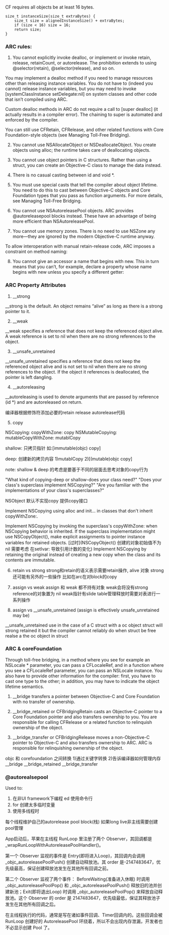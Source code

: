 

###
CF requires all objects be at least 16 bytes.
```
size_t instanceSize(size_t extraBytes) {
    size_t size = alignedInstanceSize() + extraBytes;
    if (size < 16) size = 16;
    return size;
} 

```

### ARC rules:

1. You cannot explicitly invoke dealloc, or implement or invoke retain, release, retainCount, or autorelease.
The prohibition extends to using @selector(retain), @selector(release), and so on.

You may implement a dealloc method if you need to manage resources other than releasing instance variables. You do not have to (indeed you cannot) release instance variables, but you may need to invoke [systemClassInstance setDelegate:nil] on system classes and other code that isn’t compiled using ARC.

Custom dealloc methods in ARC do not require a call to [super dealloc] (it actually results in a compiler error). The chaining to super is automated and enforced by the compiler.

You can still use CFRetain, CFRelease, and other related functions with Core Foundation-style objects (see Managing Toll-Free Bridging).

2. You cannot use NSAllocateObject or NSDeallocateObject.
You create objects using alloc; the runtime takes care of deallocating objects.

3. You cannot use object pointers in C structures.
Rather than using a struct, you can create an Objective-C class to manage the data instead.

4. There is no casual casting between id and void *.
5. You must use special casts that tell the compiler about object lifetime. You need to do this to cast between Objective-C objects and Core Foundation types that you pass as function arguments. For more details, see Managing Toll-Free Bridging.

6. You cannot use NSAutoreleasePool objects.
ARC provides @autoreleasepool blocks instead. These have an advantage of being more efficient than NSAutoreleasePool.

7. You cannot use memory zones.
There is no need to use NSZone any more—they are ignored by the modern Objective-C runtime anyway.

To allow interoperation with manual retain-release code, ARC imposes a constraint on method naming:

8. You cannot give an accessor a name that begins with new. This in turn means that you can’t, for example, declare a property whose name begins with new unless you specify a different getter:


###  ARC Property Attributes

1. __strong

__strong is the default. An object remains “alive” as long as there is a strong pointer to it.

2. __weak

__weak specifies a reference that does not keep the referenced object alive. A weak reference is set to nil when there are no strong references to the object.

3. __unsafe_unretained

__unsafe_unretained specifies a reference that does not keep the referenced object alive and is not set to nil when there are no strong references to the object. If the object it references is deallocated, the pointer is left dangling.

4. __autoreleasing

__autoreleasing is used to denote arguments that are passed by reference (id *) and are autoreleased on return.

编译器根据修饰符添加必要的retain release autorelease代码

5. copy

NSCopying: copyWithZone:  copy
NSMutableCopying: mutableCopyWithZone: mutablCopy

shallow: 只拷贝指针 如:[immutable(objc) copy]

deep: 创建新的拷贝内容 1)mutablCopy 2)[(mutable)objc copy]

note: shallow & deep 的考虑是要基于不同的层面去思考对象的copy行为

"What kind of copying-deep or shallow-does your class need?"
"Does your class's superclass implement NSCopying?"
"Are you familiar with the implementations of your class's superclasses?"

NSObject 默认不实现copy 提供copy接口

Implement NSCopying using alloc and init... in classes that don't inherit copyWithZone:.

Implement NSCopying by invoking the superclass's copyWithZone: when NSCopying behavior is inherited. If the superclass implementation might use NSCopyObject(), make explicit assignments to pointer instance variables for retained objects.
[过时](NSCopyObject() 创建的对象初始值不为nil 需要考虑 在setIvar: 导致引用计数的变化)
Implement NSCopying by retaining the original instead of creating a new copy when the class and its contents are immutable.

6. retain vs strong
strong和retain的语义表示需要retain操作, alive 对象
strong 还可能有另外的一些操作 比如在arc在对block的copy

7. assign vs weak
assign 和 weak 都不持有对象
weak会将没有strong reference的对象置为 nil
weak指针有slide table管理释放时需要对表进行一系列操作

8. assign vs __unsafe_unretained
(assign is effectively unsafe_unretained  may be)

__unsafe_unretained use in  the case of a C struct with a oc object  struct will strong retained it but  the compiler cannot reliably do when struct be free realse a the oc object in struct  


### ARC & coreFoundation
Through toll-free bridging, in a method where you see for example an NSLocale * parameter, you can pass a CFLocaleRef, and in a function where you see a CFLocaleRef parameter, you can pass an NSLocale instance. You also have to provide other information for the compiler: first, you have to cast one type to the other; in addition, you may have to indicate the object lifetime semantics.

1. __bridge transfers a pointer between Objective-C and Core Foundation with no transfer of ownership.
2. __bridge_retained or CFBridgingRetain casts an Objective-C pointer to a Core Foundation pointer and also transfers ownership to you.
You are responsible for calling CFRelease or a related function to relinquish ownership of the object.

3. __bridge_transfer or CFBridgingRelease moves a non-Objective-C pointer to Objective-C and also transfers ownership to ARC.
ARC is responsible for relinquishing ownership of the object.

objc 和 corefoundation 之间转换 1)通过关键字转换 2)告诉编译器如何管理内存 __bridge __bridge_retained __bridge_transfer


### @autorealsepool
Used to:

1. 在非UI framework下编程 ed 使用命令行
2. for 创建太多临时变量
3. 使用多线程时

每个线程维护自己的autorelease pool block(栈) 如果long live非主线需要创建 pool管理

App启动后，苹果在主线程 RunLoop 里注册了两个 Observer，其回调都是 _wrapRunLoopWithAutoreleasePoolHandler()。

第一个 Observer 监视的事件是 Entry(即将进入Loop)，其回调内会调用 _objc_autoreleasePoolPush() 创建自动释放池。其 order 是-2147483647，优先级最高，保证创建释放池发生在其他所有回调之前。

第二个 Observer 监视了两个事件： BeforeWaiting(准备进入休眠) 时调用_objc_autoreleasePoolPop() 和 _objc_autoreleasePoolPush() 释放旧的池并创建新池；Exit(即将退出Loop) 时调用 _objc_autoreleasePoolPop() 来释放自动释放池。这个 Observer 的 order 是 2147483647，优先级最低，保证其释放池子发生在其他所有回调之后。

在主线程执行的代码，通常是写在诸如事件回调、Timer回调内的。这些回调会被 RunLoop 创建好的 AutoreleasePool 环绕着，所以不会出现内存泄漏，开发者也不必显示创建 Pool 了。


